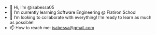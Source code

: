 - 👋 Hi, I’m @isabessa05
- 🌱 I’m currently learning Software Engineering @ Flatiron School
- 💞️ I’m looking to collaborate with everything! I'm ready to learn as much as possible!
- 📫 How to reach me: isabessa@gmail.com

